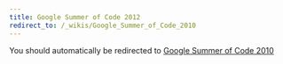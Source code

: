 ```yaml
---
title: Google Summer of Code 2012
redirect_to: /_wikis/Google_Summer_of_Code_2010
---
```


You should automatically be redirected to [Google Summer of Code 2010](/_wikis/Google_Summer_of_Code_2010)
